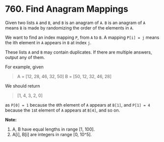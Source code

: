 # 760. Find Anagram Mappings

Given two lists `A` and `B`, and `B` is an anagram of `A`. `B` is an anagram of `A` means `B` is made by randomizing the order of the elements in `A`.

We want to find an index mapping `P`, from `A` to `B`. A mapping `P[i] = j` means the ith element in `A` appears in `B` at index `j`.

These lists `A` and `B` may contain duplicates. If there are multiple answers, output any of them.

For example, given

> A = [12, 28, 46, 32, 50]
  B = [50, 12, 32, 46, 28]


We should return

> [1, 4, 3, 2, 0]


as `P[0] = 1` because the `0`th element of `A` appears at `B[1]`, and `P[1] = 4` because the `1`st element of `A` appears at `B[4]`, and so on.

**Note:**

 1. A, B have equal lengths in range [1, 100].
 2.  A[i], B[i] are integers in range [0, 10^5].
